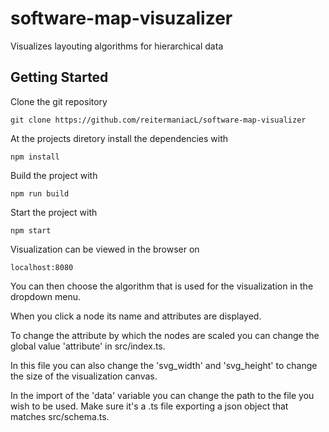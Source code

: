 # software-map-visuzalizer

Visualizes layouting algorithms for hierarchical data

## Getting Started

Clone the git repository
```
git clone https://github.com/reitermaniacL/software-map-visualizer
```

At the projects diretory install the dependencies with
```
npm install
```

Build the project with
```
npm run build
```

Start the project with
```
npm start
```

Visualization can be viewed in the browser on
```
localhost:8080
```

You can then choose the algorithm that is used for the visualization in the dropdown menu.

When you click a node its name and attributes are displayed.

To change the attribute by which the nodes are scaled you can change the global value 'attribute' in src/index.ts.

In this file you can also change the 'svg_width' and 'svg_height' to change the size of the visualization canvas.

In the import of the 'data' variable you can change the path to the file you wish to be used. 
Make sure it's a .ts file exporting a json object that matches src/schema.ts.
